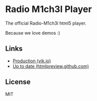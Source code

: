 Radio M1ch3l Player
===================

The official Radio-M1ch3l html5 player.

Because we love demos :)

Links
-----

- [Production (vik.io)](http://vik.io/radio.html)
- [Up to date (htmlpreview.github.com)](http://htmlpreview.github.com/?https://github.com/episeclab/radio-m1ch3l-player-demo/blob/master/radio.html)

License
-------

MIT
